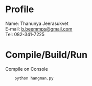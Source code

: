 # Profile
Name: Thanunya Jeerasukvet <br />
E-mail: b.beemmps@gmail.com <br />
Tel: 082-341-7225

# Compile/Build/Run
Compile on Console
```python
	python hangman.py
``` 

